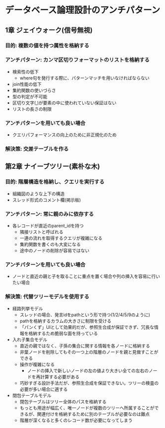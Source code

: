 # データベース論理設計のアンチパターン
## 1章 ジェイウォーク(信号無視)
### 目的: 複数の値を持つ属性を格納する
### アンチパターン: カンマ区切りフォーマットのリストを格納する
- 検索性の低下
    - where句を発行する際に、パターンマッチを用いなければならない
- join性能の低下
- 集約関数の使いづらさ
- 型の判定が不可能
- 区切り文字(,)が要素の中に使われていない保証はない
- リストの長さの制限

### アンチパターンを用いても良い場合
- クエリパフォーマンスの向上のために非正規化のため

### 解決策: 交差テーブルを作る

## 第2章 ナイーブツリー(素朴な木)
### 目的: 階層構造を格納し、クエリを実行する
- 組織図のような上下の構造
- スレッド形式のコメント欄(掲示板)

### アンチパターン: 常に親のみに依存する
- 各レコードが直近のparent_idを持つ
    - 隣接リストと呼ばれる
    - 一連の流れを取得するクエリが複雑になる
    - 集約関数を書くのも大変になる
    - 途中のノードの削除が容易ではない

### アンチパターンを用いても良い場合
- ノードと直近の親と子を取ることに重点を置く場合や列の挿入を容易に行いたい場合

### 解決策: 代替ツリーモデルを使用する
- 経路列挙モデル
    - スレッドの場合、発言idをpathという形で持つ(1/2/4/5/9のように)
    - pathを格納するカラムの大きさに制限を受ける
    - 「パンくず」UIとして効果的だが、参照生合成が保証できず、冗長な情報を格納するため脆弱な面を持っている
- 入れ子集合モデル
    - 直近の親ではなく、子孫の集合に関する情報を各ノードに格納する
    - 非葉ノードを削除してもその一つ上の階層のノードを親と見做すことができる
    - 操作が複雑になる
        - ノードの挿入で新しいノードの左の値より大きい全ての左右のノードを再計算する必要がある
    - 巧妙すぎる設計手法だが、参照生合成を保証できない。ツリーの検査の必要が多い場合に適する
- 閉包テーブルモデル
    - 閉包テーブルはツリー全体のパスを格納する
    - もっとも用途が幅広く、唯一ノードが複数のツリーへ所属することができるが、関連付けを格納するために別のテーブルが必要なのは難点
    - 階層が深くなると多くのレコード数が必要になってしまう

